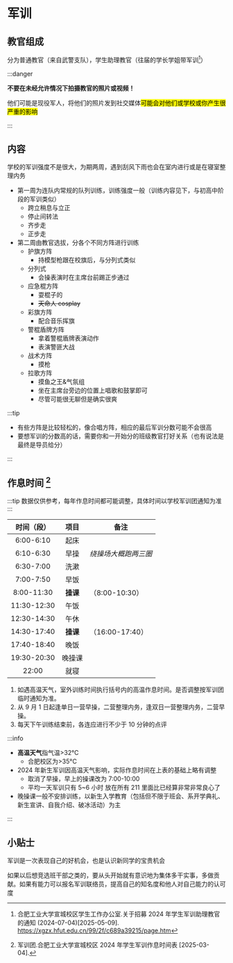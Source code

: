 # 军训

## 教官组成

分为普通教官（来自武警支队），学生助理教官（往届的学长学姐带军训[^1]）

:::danger

**不要在未经允许情况下拍摄教官的照片或视频！**

他们可能是现役军人，将他们的照片发到社交媒体<mark>可能会对他们或学校或你产生很严重的影响</mark>

:::

## 内容

学校的军训强度不是很大，为期两周，遇到刮风下雨也会在室内进行或是在寝室整理内务

- 第一周为连队内常规的队列训练，训练强度一般（训练内容见下，与初高中阶段的军训类似）
  - 跨立稍息与立正
  - 停止间转法
  - 齐步走
  - 正步走
- 第二周由教官选拔，分各个不同方阵进行训练
  - 护旗方阵
    - 持模型枪跟在校旗后，与分列式类似
  - 分列式
    - 会操表演时在主席台前踢正步通过
  - 应急棍方阵
    - 耍棍子的
    - ~~天命人 cosplay~~
  - 彩旗方阵
    - 配合音乐挥旗
  - 警棍盾牌方阵
    - 拿着警棍盾牌表演动作
    - 表演警匪大战
  - 战术方阵
    - 摸枪
  - 拉歌方阵
    - 摸鱼之王&气氛组
    - 坐在主席台旁边的位置上唱歌和鼓掌即可
    - 尽管可能很无聊但是确实很爽

:::tip

- 有些方阵是比较轻松的，像合唱方阵，相应的最后军训分数可能不会很高
- 要想军训的分数高的话，需要你和一开始分的班级教官打好关系（也有说法是最终是导员给分）

:::

## 作息时间 [^2]

:::tip
数据仅供参考，每年作息时间都可能调整，具体时间以学校军训团通知为准
:::

| 时间（段）  |   项目   | 备注                 |
| :---------: | :------: | -------------------- |
|  6:00-6:10  |   起床   |                      |
|  6:10-6:30  |   早操   | _绕操场大概跑两三圈_ |
|  6:30-7:00  |   洗漱   |                      |
|  7:00-7:50  |   早饭   |                      |
| 8:00-11:30  | **操课** | （8:00-10:30）       |
| 11:30-12:30 |   午饭   |                      |
| 12:30-14:30 |   午休   |                      |
| 14:30-17:40 | **操课** | （16:00-17:40）      |
| 17:40-18:40 |   晚饭   |                      |
| 19:30-20:30 |  晚操课  |                      |
|    22:00    |   就寝   |                      |

1. 如遇高温天气，室外训练时间执行括号内的高温作息时间。是否调整按军训团临时通知为准。
2. 从 9 月 1 日起逢单日一营早操，二营整理内务，逢双日一营整理内务，二营早操。
3. 每天下午训练结束前，各连应进行不少于 10 分钟的点评

:::info

- **高温天气**指气温>32°C
  - 合肥校区为>35°C
- 2024 年新生军训因高温天气影响，实际作息时间在上表的基础上略有调整
  - 取消了早操，早上的操课改为 7:00-10:00
  - 平均一天军训只有 5~6 小时 <Note>放在所有 211 里面比已经算非常非常良心了</Note>
- 晚操课一般不安排训练，以新生入学教育（包括但不限于班会、系开学典礼、新生宣讲、自我介绍、破冰活动）为主

:::

## 小贴士

军训是一次表现自己的好机会，也是认识新同学的宝贵机会

如果以后想竞选班干部之类的，要从头开始就有意识地为集体多干实事，多做贡献。如果有能力可以报名军训联络员，提高自己的知名度和他人对自己能力的认可度

[^1]:
    合肥工业大学宣城校区学生工作办公室.关于招募 2024 年学生军训助理教官的通知 (2024-07-04)\[2025-05-09].  
    <https://xgzx.hfut.edu.cn/99/2f/c689a39215/page.htm>

[^2]: 军训团.合肥工业大学宣城校区 2024 年学生军训作息时间表 [2025-03-04].
